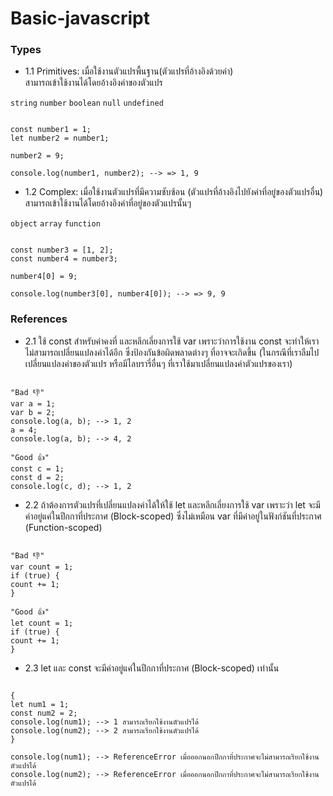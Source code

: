 # Basic-javascript

### Types

- 1.1 Primitives: เมื่อใช้งานตัวแปรพื้นฐาน(ตัวแปรที่อ้างอิงด้วยค่า)  
  สามารถเข้าใช้งานได้โดยอ้างอิงค่าของตัวแปร

`string`
`number`
`boolean`
`null`
`undefined`

```

const number1 = 1;
let number2 = number1;

number2 = 9;

console.log(number1, number2); --> => 1, 9

```

- 1.2 Complex: เมื่อใช้งานตัวแปรที่มีความซับซ้อน (ตัวแปรที่อ้างอิงไปยังค่าที่อยู่ของตัวแปรอื่น) สามารถเข้าใช้งานได้โดยอ้างอิงค่าที่อยู่ของตัวแปรนั้นๆ

`object`
`array`
`function`

```

const number3 = [1, 2];
const number4 = number3;

number4[0] = 9;

console.log(number3[0], number4[0]); --> => 9, 9

```

### References

- 2.1 ใช้ const สำหรับค่าคงที่ และหลีกเลี่ยงการใช้ var
  เพราะว่าการใช้งาน const จะทำให้เราไม่สามารถเปลี่ยนแปลงค่าได้อีก ซึ่งป้องกันข้อผิดพลาดต่างๆ ที่อาจจะเกิดขึ้น (ในกรณีที่เราลืมไปเปลี่ยนแปลงค่าของตัวแปร หรือมีไลบรารี่อื่นๆ ที่เราใช้มาเปลี่ยนแปลงค่าตัวแปรของเรา)

```

"Bad 👎"
var a = 1;
var b = 2;
console.log(a, b); --> 1, 2
a = 4;
console.log(a, b); --> 4, 2

"Good 👍"
const c = 1;
const d = 2;
console.log(c, d); --> 1, 2

```

- 2.2 ถ้าต้องการตัวแปรที่เปลี่ยนแปลงค่าได้ให้ใช้ let และหลีกเลี่ยงการใช้ var เพราะว่า let จะมีค่าอยู่แค่ในปีกกาที่ประกาศ (Block-scoped) ซึ่งไม่เหมือน var ที่มีค่าอยู่ในฟังก์ชันที่ประกาศ (Function-scoped)

```

"Bad 👎"
var count = 1;
if (true) {
count += 1;
}

"Good 👍"
let count = 1;
if (true) {
count += 1;
}

```

- 2.3 let และ const จะมีค่าอยู่แค่ในปีกกาที่ประกาศ (Block-scoped) เท่านั้น

```

{
let num1 = 1;
const num2 = 2;
console.log(num1); --> 1 สามารถเรียกใช้งานตัวแปรได้
console.log(num2); --> 2 สามารถเรียกใช้งานตัวแปรได้
}

console.log(num1); --> ReferenceError เมื่อออกนอกปีกกาที่ประกาศจะไม่สามารถเรียกใช้งานตัวแปรได้
console.log(num2); --> ReferenceError เมื่อออกนอกปีกกาที่ประกาศจะไม่สามารถเรียกใช้งานตัวแปรได้

```

```

```
